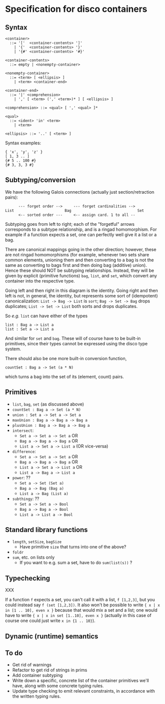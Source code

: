 Specification for disco containers
==================================

Syntax
------

```
<container>
  ::= '['  <container-contents> ']'
    | '{'  <container-contents> '}'
    | '{#' <container-contents> '#}'

<container-contents>
  ::= empty | <nonempty-container>

<nonempty-container>
  ::= <term> [ <ellipsis> ]
    | <term> <container-end>

<container-end>
  ::= '|' <comprehension>
    | ',' [ <term> (',' <term>)* ] [ <ellipsis> ]

<comprehension> ::= <qual> [ ',' <qual> ]*

<qual>
  ::= <ident> 'in' <term>
    | <term>

<ellipsis> ::= '..' [ <term> ]
```

Syntax examples:

```
{ 'x', 'y', 'z' }
[ 1, 3 .. ]
{# 5 .. 100 #}
{# 3, 3, 3 #}
```

Subtyping/conversion
--------------------

We have the following Galois connections (actually just
section/retraction pairs):

```
      --- forget order -->     --- forget cardinalities -->
List                       Bag                              Set
      <-- sorted order ---     <-- assign card. 1 to all --
```

Subtyping goes from left to right; each of the "forgetful" arrows
corresponds to a subtype relationship, and is a ringad homomorphism.
For example if a function expects a set, one can perfectly well give
it a list or a bag.

There are canonical mappings going in the other direction; however,
these are not ringad homomorphisms (for example, whenever two sets
share common elements, unioning them and then converting to a bag is
not the same as converting to bags first and then doing bag (additive)
union).  Hence these should NOT be subtyping relationships.  Instead,
they will be given by explicit (primitive functions) `bag`, `list`,
and `set`, which convert any container into the respective type.

Going left and then right in this diagram is the identity.  Going
right and then left is not, in general, the identity, but represents
some sort of (idempotent) canonicalization: `List -> Bag -> List`
is `sort`; `Bag -> Set -> Bag` drops duplicates; `List ->
Set -> List` both sorts and drops duplicates.

So *e.g.* `list` can have either of the types

```
list : Bag a -> List a
list : Set a -> List a
```

And similar for `set` and `bag`.  These will of course have to be
built-in primitives, since their types cannot be expressed using the
disco type system.

There should also be one more built-in conversion function,
```
countSet : Bag a -> Set (a * N)
```
which turns a bag into the set of its (element, count) pairs.

Primitives
----------

* `list`, `bag`, `set` (as discussed above)
* `countSet : Bag a -> Set (a * N)`
* `union : Set a -> Set a -> Set a`
* `maxUnion : Bag a -> Bag a -> Bag a`
* `plusUnion : Bag a -> Bag a -> Bag a`
* `intersect`:
    - `Set a -> Set a -> Set a` OR
    - `Bag a -> Bag a -> Bag a` OR
    - `List a -> Set a -> List a` (OR vice-versa)
* `difference`:
    - `Set a -> Set a -> Set a` OR
    - `Bag a -> Bag a -> Bag a` OR
    - `List a -> Set a -> List a` OR
    - `List a -> Bag a -> List a`
* `power`: ??
    - `Set a -> Set (Set a)`
    - `Bag a -> Bag (Bag a)`
    - `List a -> Bag (List a)`
* `subthingy`: ??
    - `Set a -> Set a -> Bool`
    - `Bag a -> Bag a -> Bool`
    - `List a -> List a -> Bool`

Standard library functions
--------------------------

* `length`, `setSize`, `bagSize`
    - Have primitive `size` that turns into one of the above?
* `foldr`
* `sum`, etc. on lists only
    - If you want to e.g. sum a set, have to do  `sum(list(s))` ?

Typechecking
------------

XXX

If a function `f` expects a set, you can't call it with a list, `f
[1,2,3]`, but you could instead say `f (set [1,2,3])`.  It also won't
be possible to write `{ x | x in [1 .. 10], even x }` because that
would mix a set and a list; one would have to write `{ x | x in set
[1..10], even x }` (actually in this case of course one could just
write `x in {1 .. 10}`).

Dynamic (runtime) semantics
---------------------------



To do
-----

- Get rid of warnings
- Refactor to get rid of strings in prims
- Add container subtyping
- Write down a specific, concrete list of the container primitives
  we'll have, along with some concrete typing rules.
- Update type checking to emit relevant constraints, in accordance
  with the written typing rules.

